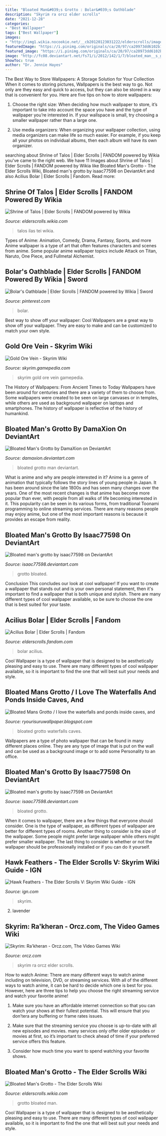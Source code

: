 ```yaml
---
title: "Bloated Man&#039;s Grotto : Bolar&#039;s Oathblade"
description: "Skyrim ra orcz elder scrolls"
date: "2021-12-28"
categories:
- "Best Wallpaper"
tags: ["Best Wallpaper"]
images:
- "http://img1.wikia.nocookie.net/__cb20120123031222/elderscrolls/images/2/2a/BloatedMansGrotto.png"
featuredImage: "https://i.pinimg.com/originals/ca/20/97/ca20973dd6102b1b63227676dc7f02df.png"
featured_image: "https://i.pinimg.com/originals/ca/20/97/ca20973dd6102b1b63227676dc7f02df.png"
image: "http://fc08.deviantart.net/fs71/i/2012/142/1/7/bloated_man__s_grotto_by_damaxion-d50pc7g.jpg"
ShowToc: true
author: "Dr. Jennie Hayes"
---
```



The Best Way to Store Wallpapers: A Storage Solution for Your Collection
When it comes to storing pictures, Wallpapers is the best way to go. Not only are they easy and quick to access, but they can also be stored in a way that is convenient for you. Here are five tips on how to store wallpapers:
1) Choose the right size: When deciding how much wallpaper to store, it’s important to take into account the space you have and the type of wallpaper you’re interested in. If your wallspace is small, try choosing a smaller wallpaper rather than a large one.

2) Use media organizers: When organizing your wallpaper collection, using media organizers can make life so much easier. For example, if you keep all your photos on individual albums, then each album will have its own organizer.

	

		
searching about Shrine of Talos | Elder Scrolls | FANDOM powered by Wikia you've came to the right web. We have 11 Images about Shrine of Talos | Elder Scrolls | FANDOM powered by Wikia like Bloated Man&#039;s Grotto - The Elder Scrolls Wiki, Bloated man&#039;s grotto by isaac77598 on DeviantArt and also Acilius Bolar | Elder Scrolls | Fandom. Read more:
		
    
## Shrine Of Talos | Elder Scrolls | FANDOM Powered By Wikia

<img loading=lazy src="https://vignette2.wikia.nocookie.net/elderscrolls/images/c/c8/Talos_and_Ilas-Tei.png/revision/latest/scale-to-width-down/250?cb=20130726222025" onerror="this.onerror=null;this.src='https://tse1.mm.bing.net/th?id=OIP.Y2kQ_soi_qkIQ91s3Oc1wgAAAA&amp;pid=15.1';" alt="Shrine of Talos | Elder Scrolls | FANDOM powered by Wikia">

_Source: elderscrolls.wikia.com_

>talos ilas tei wikia. 

	

Types of Anime: Animation, Comedy, Drama, Fantasy, Sports, and more
Anime wallpaper is a type of art that often features characters and scenes from anime. Some popular anime wallpaper topics include Attack on Titan, Naruto, One Piece, and Fullmetal Alchemist.

    
## Bolar&#039;s Oathblade | Elder Scrolls | FANDOM Powered By Wikia | Sword

<img loading=lazy src="https://i.pinimg.com/originals/ca/20/97/ca20973dd6102b1b63227676dc7f02df.png" onerror="this.onerror=null;this.src='https://tse4.mm.bing.net/th?id=OIP.4F7OIefSMqZLTW4E4eiR1AAAAA&amp;pid=15.1';" alt="Bolar&#039;s Oathblade | Elder Scrolls | FANDOM powered by Wikia | Sword">

_Source: pinterest.com_

>bolar. 

	

Best way to show off your wallpaper:
Cool Wallpapers are a great way to show off your wallpaper. They are easy to make and can be customized to match your own style.

    
## Gold Ore Vein - Skyrim Wiki

<img loading=lazy src="https://gamepedia.cursecdn.com/skyrim_gamepedia/thumb/4/42/GoldOreVein.png/1200px-GoldOreVein.png" onerror="this.onerror=null;this.src='https://tse4.mm.bing.net/th?id=OIP.xRvCFmFqIM96jyIpMVZ8YQHaDJ&amp;pid=15.1';" alt="Gold Ore Vein - Skyrim Wiki">

_Source: skyrim.gamepedia.com_

>skyrim gold ore vein gamepedia. 

	

The History of Wallpapers: From Ancient Times to Today
Wallpapers have been around for centuries and there are a variety of them to choose from. Some wallpapers were created to be seen on large canvases or in temples, while others are used as background wallpaper on laptops and smartphones. The history of wallpaper is reflective of the history of humankind.

    
## Bloated Man&#039;s Grotto By DamaXion On DeviantArt

<img loading=lazy src="http://fc08.deviantart.net/fs71/i/2012/142/1/7/bloated_man__s_grotto_by_damaxion-d50pc7g.jpg" onerror="this.onerror=null;this.src='https://tse4.mm.bing.net/th?id=OIP.-0D7-YvMJbvzUCdfP9qtPAHaFj&amp;pid=15.1';" alt="Bloated Man&#039;s Grotto by DamaXion on DeviantArt">

_Source: damaxion.deviantart.com_

>bloated grotto man deviantart. 

	

What is anime and why are people interested in it?
Anime is a genre of animation that typically follows the story lines of young people in Japan. It has been around since the late 1800s and has seen many changes over the years. One of the most recent changes is that anime has become more popular than ever, with people from all walks of life becoming interested in it. This popularity can be seen in its various forms, from traditional Toonami programming to online streaming services. There are many reasons people may enjoy anime, but one of the most important reasons is because it provides an escape from reality.

    
## Bloated Man&#039;s Grotto By Isaac77598 On DeviantArt

<img loading=lazy src="http://img00.deviantart.net/d31e/i/2013/234/0/7/bloated_man_s_grotto_by_isaac77598-d6ja243.jpg" onerror="this.onerror=null;this.src='https://tse1.mm.bing.net/th?id=OIP.Q5YpUm4m4OB9oZcrJ3ROyAHaFj&amp;pid=15.1';" alt="Bloated man&#039;s grotto by isaac77598 on DeviantArt">

_Source: isaac77598.deviantart.com_

>grotto bloated. 

	

Conclusion
This concludes our look at cool wallpaper! If you want to create a wallpaper that stands out and is your own personal statement, then it's important to find a wallpaper that is both unique and stylish. There are many different types of cool wallpaper available, so be sure to choose the one that is best suited for your taste.

    
## Acilius Bolar | Elder Scrolls | Fandom

<img loading=lazy src="https://static.wikia.nocookie.net/elderscrolls/images/c/c8/Acilius_Bolar_Talos_Statue.png/revision/latest/scale-to-width-down/345?cb=20121124215140" onerror="this.onerror=null;this.src='https://tse1.mm.bing.net/th?id=OIP.3MpfyXKX1O3cv_-Bs0PrWAAAAA&amp;pid=15.1';" alt="Acilius Bolar | Elder Scrolls | Fandom">

_Source: elderscrolls.fandom.com_

>bolar acilius. 

	

Cool Wallpaper is a type of wallpaper that is designed to be aesthetically pleasing and easy to use. There are many different types of cool wallpaper available, so it is important to find the one that will best suit your needs and style.

    
## Bloated Mans Grotto / I Love The Waterfalls And Ponds Inside Caves, And

<img loading=lazy src="https://i.redd.it/j4ih2w8xp9q51.jpg" onerror="this.onerror=null;this.src='https://tse1.mm.bing.net/th?id=OIP.64zN5w5sJb23IRGnanOOLAHaEK&amp;pid=15.1';" alt="Bloated Mans Grotto / I love the waterfalls and ponds inside caves, and">

_Source: ryourisuruwallpaper.blogspot.com_

>bloated grotto waterfalls caves. 

	



Wallpapers are a type of photo wallpaper that can be found in many different places online. They are any type of image that is put on the wall and can be used as a background image or to add some Personality to an office.

    
## Bloated Man&#039;s Grotto By Isaac77598 On DeviantArt

<img loading=lazy src="http://img15.deviantart.net/e1b7/i/2013/234/a/3/bloated_man_s_grotto_by_isaac77598-d6ja3vh.jpg" onerror="this.onerror=null;this.src='https://tse2.mm.bing.net/th?id=OIP.ytnIzIpTRLWOAvPgqFQUwwHaFj&amp;pid=15.1';" alt="Bloated man&#039;s grotto by isaac77598 on DeviantArt">

_Source: isaac77598.deviantart.com_

>bloated grotto. 

	

When it comes to wallpaper, there are a few things that everyone should consider. One is the type of wallpaper, as different types of wallpaper are better for different types of rooms. Another thing to consider is the size of the wallpaper. Some people might prefer large wallpaper while others might prefer smaller wallpaper. The last thing to consider is whether or not the wallpaper should be professionally installed or if you can do it yourself.

    
## Hawk Feathers - The Elder Scrolls V: Skyrim Wiki Guide - IGN

<img loading=lazy src="https://oyster.ignimgs.com/mediawiki/apis.ign.com/the-elder-scrolls-5-skyrim/3/39/Hawk_feathers.bmp?width=200&amp;quality=20&amp;dpr=0.05" onerror="this.onerror=null;this.src='https://tse1.mm.bing.net/th?id=OIP.ySPu5mZbxEzSZqIjE1MXGQHaIC&amp;pid=15.1';" alt="Hawk Feathers - The Elder Scrolls V: Skyrim Wiki Guide - IGN">

_Source: ign.com_

>skyrim. 

	

2. lavender 

    
## Skyrim: Ra&#039;kheran - Orcz.com, The Video Games Wiki

<img loading=lazy src="http://orcz.com/images/thumb/7/79/SkyrimRakheran.jpg/300px-SkyrimRakheran.jpg" onerror="this.onerror=null;this.src='https://tse2.mm.bing.net/th?id=OIP.5yQsQ2mh4ycOC2pRtL09egESEs&amp;pid=15.1';" alt="Skyrim: Ra&#039;kheran - Orcz.com, The Video Games Wiki">

_Source: orcz.com_

>skyrim ra orcz elder scrolls. 

	

How to watch Anime: There are many different ways to watch anime including on television, DVD, or streaming services.
With all of the different ways to watch anime, it can be hard to decide which one is best for you. However, here are three tips to help you choose the right streaming service and watch your favorite anime!
1. Make sure you have an affordable internet connection so that you can watch your shows at their fullest potential. This will ensure that you don’tera any buffering or frame rates issues.

2. Make sure that the streaming service you choose is up-to-date with all new episodes and movies. many services only offer older episodes or movies at first, so it’s important to check ahead of time if your preferred service offers this feature.

3. Consider how much time you want to spend watching your favorite shows.

    
## Bloated Man&#039;s Grotto - The Elder Scrolls Wiki

<img loading=lazy src="http://img1.wikia.nocookie.net/__cb20120123031222/elderscrolls/images/2/2a/BloatedMansGrotto.png" onerror="this.onerror=null;this.src='https://tse1.mm.bing.net/th?id=OIP.6dOBZc361KfM45NKPR3tRAHaEK&amp;pid=15.1';" alt="Bloated Man&#039;s Grotto - The Elder Scrolls Wiki">

_Source: elderscrolls.wikia.com_

>grotto bloated man. 

	

Cool Wallpaper is a type of wallpaper that is designed to be aesthetically pleasing and easy to use. There are many different types of cool wallpaper available, so it is important to find the one that will best suit your needs and style.

